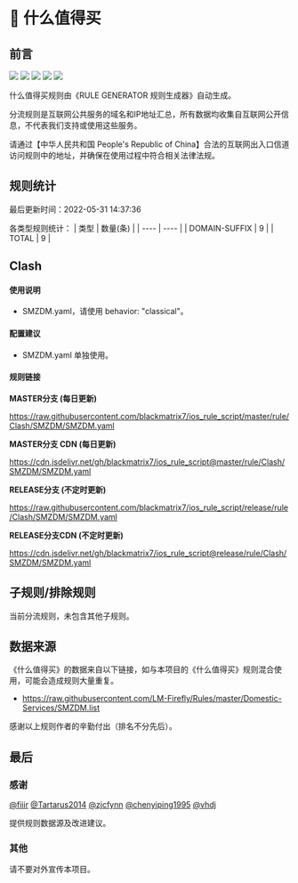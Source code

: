 # 🧸 什么值得买

## 前言

![](https://shields.io/badge/-移除重复规则-ff69b4) ![](https://shields.io/badge/-DOMAIN与DOMAIN--SUFFIX合并-green) ![](https://shields.io/badge/-DOMAIN--SUFFIX间合并-critical) ![](https://shields.io/badge/-DOMAIN--SUFFIX与DOMAIN--KEYWORD合并-blue) ![](https://shields.io/badge/-IP--CIDR(6)合并-blueviolet) 

什么值得买规则由《RULE GENERATOR 规则生成器》自动生成。

分流规则是互联网公共服务的域名和IP地址汇总，所有数据均收集自互联网公开信息，不代表我们支持或使用这些服务。

请通过【中华人民共和国 People's Republic of China】合法的互联网出入口信道访问规则中的地址，并确保在使用过程中符合相关法律法规。

## 规则统计

最后更新时间：2022-05-31 14:37:36

各类型规则统计：
| 类型 | 数量(条)  | 
| ---- | ----  |
| DOMAIN-SUFFIX | 9  | 
| TOTAL | 9  | 


## Clash 

#### 使用说明
- SMZDM.yaml，请使用 behavior: "classical"。

#### 配置建议
- SMZDM.yaml 单独使用。

#### 规则链接
**MASTER分支 (每日更新)**

https://raw.githubusercontent.com/blackmatrix7/ios_rule_script/master/rule/Clash/SMZDM/SMZDM.yaml

**MASTER分支 CDN (每日更新)**

https://cdn.jsdelivr.net/gh/blackmatrix7/ios_rule_script@master/rule/Clash/SMZDM/SMZDM.yaml

**RELEASE分支 (不定时更新)**

https://raw.githubusercontent.com/blackmatrix7/ios_rule_script/release/rule/Clash/SMZDM/SMZDM.yaml

**RELEASE分支CDN (不定时更新)**

https://cdn.jsdelivr.net/gh/blackmatrix7/ios_rule_script@release/rule/Clash/SMZDM/SMZDM.yaml

## 子规则/排除规则


当前分流规则，未包含其他子规则。

## 数据来源

《什么值得买》的数据来自以下链接，如与本项目的《什么值得买》规则混合使用，可能会造成规则大量重复。

- https://raw.githubusercontent.com/LM-Firefly/Rules/master/Domestic-Services/SMZDM.list


感谢以上规则作者的辛勤付出（排名不分先后）。

## 最后

### 感谢

[@fiiir](https://github.com/fiiir) [@Tartarus2014](https://github.com/Tartarus2014) [@zjcfynn](https://github.com/zjcfynn) [@chenyiping1995](https://github.com/chenyiping1995) [@vhdj](https://github.com/vhdj)

提供规则数据源及改进建议。

### 其他

请不要对外宣传本项目。